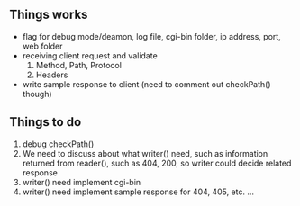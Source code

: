 ## Things works
- flag for debug mode/deamon, log file, cgi-bin folder, ip address, port, web folder
- receiving client request and validate 
    1. Method, Path, Protocol
    2. Headers
- write sample response to client (need to comment out checkPath() though)


## Things to do
1. debug checkPath()
2. We need to discuss about what writer() need, such as information returned from reader(), such as 404, 200, so writer could decide related response
3. writer() need implement cgi-bin
4. writer() need implement sample response for 404, 405, etc.
...
